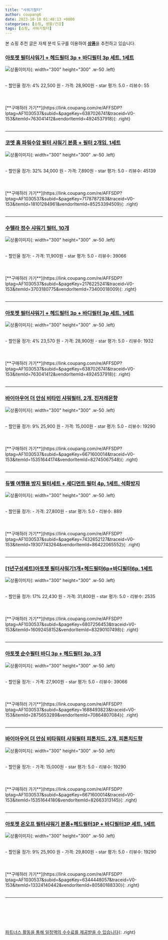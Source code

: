 ```yaml
---
title: "샤워기필터"
author: coupang6
date: 2023-10-10 01:48:13 +0800
categories: [쇼핑, 생활/건강]
tags: [쇼핑, 샤워기필터]
---
```


본 쇼핑 추천 글은 자체 분석 도구를 이용하여 [**상품**](https://link.coupang.com/a/bao1ui)을 추천하고 있습니다.

### [아토젯 필터샤워기 + 헤드필터 3p + 바디필터 3p 세트, 1세트](https://link.coupang.com/re/AFFSDP?lptag=AF1030537&subid=&pageKey=6387026741&traceid=V0-153&itemId=763041412&vendorItemId=4924537918)

![상품이미지](https://thumbnail8.coupangcdn.com/thumbnails/remote/230x230ex/image/retail/images/3671193394281396-9f9c61e3-afcc-416d-8574-9af8fbe9566f.jpg){: width="300" height="300" .w-50 .left}


<br>
- 할인율 정가: 4%  22,500   원
- 가격: 28,900원
- star 평가: 5.0
- 리뷰수: 55
<br>
<br>
<br>
<br>
[**구매하러 가기**](https://link.coupang.com/re/AFFSDP?lptag=AF1030537&subid=&pageKey=6387026741&traceid=V0-153&itemId=763041412&vendorItemId=4924537918){: .right}
<br>
<br>

---

### [코멧 홈 파워수압 필터 샤워기 본품 + 필터 2개입, 1세트](https://link.coupang.com/re/AFFSDP?lptag=AF1030537&subid=&pageKey=7178787283&traceid=V0-153&itemId=18101284961&vendorItemId=85253394509)

![상품이미지](https://thumbnail7.coupangcdn.com/thumbnails/remote/230x230ex/image/retail/images/2503748766576084-08b80611-aea6-447f-8691-13170a564fa7.jpg){: width="300" height="300" .w-50 .left}


<br>
- 할인율 정가: 32%  34,000   원
- 가격: 7,890원
- star 평가: 5.0
- 리뷰수: 45139
<br>
<br>
<br>
<br>
[**구매하러 가기**](https://link.coupang.com/re/AFFSDP?lptag=AF1030537&subid=&pageKey=7178787283&traceid=V0-153&itemId=18101284961&vendorItemId=85253394509){: .right}
<br>
<br>

---

### [수텔라 정수 샤워기 필터, 10개](https://link.coupang.com/re/AFFSDP?lptag=AF1030537&subid=&pageKey=2176225241&traceid=V0-153&itemId=3703180775&vendorItemId=73400018009)

![상품이미지](https://thumbnail9.coupangcdn.com/thumbnails/remote/230x230ex/image/retail/images/1232393709023683-b6c8d7f3-9749-460c-8f1c-d6ae11b09b2d.jpg){: width="300" height="300" .w-50 .left}


<br>
- 할인율 정가: 
- 가격: 11,900원
- star 평가: 5.0
- 리뷰수: 39066
<br>
<br>
<br>
<br>
[**구매하러 가기**](https://link.coupang.com/re/AFFSDP?lptag=AF1030537&subid=&pageKey=2176225241&traceid=V0-153&itemId=3703180775&vendorItemId=73400018009){: .right}
<br>
<br>

---

### [아토젯 필터샤워기 + 헤드필터 3p + 바디필터 3p 세트, 1세트](https://link.coupang.com/re/AFFSDP?lptag=AF1030537&subid=&pageKey=6387026741&traceid=V0-153&itemId=763041412&vendorItemId=4924537918)

![상품이미지](https://thumbnail8.coupangcdn.com/thumbnails/remote/230x230ex/image/retail/images/3671193394281396-9f9c61e3-afcc-416d-8574-9af8fbe9566f.jpg){: width="300" height="300" .w-50 .left}


<br>
- 할인율 정가: 4%  23,570   원
- 가격: 28,900원
- star 평가: 5.0
- 리뷰수: 1932
<br>
<br>
<br>
<br>
[**구매하러 가기**](https://link.coupang.com/re/AFFSDP?lptag=AF1030537&subid=&pageKey=6387026741&traceid=V0-153&itemId=763041412&vendorItemId=4924537918){: .right}
<br>
<br>

---

### [바이아우어 더 안심 비타민 샤워필터, 2개, 진저레몬향](https://link.coupang.com/re/AFFSDP?lptag=AF1030537&subid=&pageKey=6671600014&traceid=V0-153&itemId=15351644174&vendorItemId=82745067548)

![상품이미지](https://thumbnail10.coupangcdn.com/thumbnails/remote/230x230ex/image/vendor_inventory/794b/4a29b1be3efcd68a80cfac4926dac92950b5dd0c0d9a5a110cbc3dadfae1.jpg){: width="300" height="300" .w-50 .left}


<br>
- 할인율 정가: 9%  25,900   원
- 가격: 15,000원
- star 평가: 5.0
- 리뷰수: 19290
<br>
<br>
<br>
<br>
[**구매하러 가기**](https://link.coupang.com/re/AFFSDP?lptag=AF1030537&subid=&pageKey=6671600014&traceid=V0-153&itemId=15351644174&vendorItemId=82745067548){: .right}
<br>
<br>

---

### [듀벨 여행용 방지 필터세트 + 세디먼트 필터 4p, 1세트, 석화방지](https://link.coupang.com/re/AFFSDP?lptag=AF1030537&subid=&pageKey=7432652127&traceid=V0-153&itemId=19307743264&vendorItemId=86422065552)

![상품이미지](https://thumbnail7.coupangcdn.com/thumbnails/remote/230x230ex/image/retail/images/2023/06/29/18/9/dbfec4b3-072b-41b8-92df-a6a1070f4c8e.jpg){: width="300" height="300" .w-50 .left}


<br>
- 할인율 정가: 
- 가격: 27,800원
- star 평가: 5.0
- 리뷰수: 889
<br>
<br>
<br>
<br>
[**구매하러 가기**](https://link.coupang.com/re/AFFSDP?lptag=AF1030537&subid=&pageKey=7432652127&traceid=V0-153&itemId=19307743264&vendorItemId=86422065552){: .right}
<br>
<br>

---

### [[1년구성세트]아토젯 필터샤워기1개+헤드필터6p+바디필터6p, 1세트](https://link.coupang.com/re/AFFSDP?lptag=AF1030537&subid=&pageKey=6807256453&traceid=V0-153&itemId=16092458152&vendorItemId=83290107498)

![상품이미지](https://thumbnail6.coupangcdn.com/thumbnails/remote/230x230ex/image/vendor_inventory/981f/05dacb53c19fac6dcbb50490ebaef7d2d782697a115178cbad652cc010a8.jpg){: width="300" height="300" .w-50 .left}


<br>
- 할인율 정가: 17%  22,430   원
- 가격: 31,800원
- star 평가: 5.0
- 리뷰수: 2535
<br>
<br>
<br>
<br>
[**구매하러 가기**](https://link.coupang.com/re/AFFSDP?lptag=AF1030537&subid=&pageKey=6807256453&traceid=V0-153&itemId=16092458152&vendorItemId=83290107498){: .right}
<br>
<br>

---

### [아토젯 순수필터 바디 3p + 헤드필터 3p, 3개](https://link.coupang.com/re/AFFSDP?lptag=AF1030537&subid=&pageKey=1688493823&traceid=V0-153&itemId=2875653289&vendorItemId=70864807084)

![상품이미지](https://thumbnail6.coupangcdn.com/thumbnails/remote/230x230ex/image/retail/images/3894652203197097-35c0d274-c85a-4f0b-999e-0386958ee44e.jpg){: width="300" height="300" .w-50 .left}


<br>
- 할인율 정가: 
- 가격: 27,900원
- star 평가: 5.0
- 리뷰수: 39066
<br>
<br>
<br>
<br>
[**구매하러 가기**](https://link.coupang.com/re/AFFSDP?lptag=AF1030537&subid=&pageKey=1688493823&traceid=V0-153&itemId=2875653289&vendorItemId=70864807084){: .right}
<br>
<br>

---

### [바이아우어 더 안심 비타워터 샤워필터 피톤치드, 2개, 피톤치드향](https://link.coupang.com/re/AFFSDP?lptag=AF1030537&subid=&pageKey=6671600014&traceid=V0-153&itemId=15351644180&vendorItemId=82663313145)

![상품이미지](https://thumbnail7.coupangcdn.com/thumbnails/remote/230x230ex/image/vendor_inventory/944d/45568b3a600fa391c95154ac5dfeb615e544968dfe613e0d760a4fa7818c.jpg){: width="300" height="300" .w-50 .left}


<br>
- 할인율 정가: 
- 가격: 15,000원
- star 평가: 5.0
- 리뷰수: 19290
<br>
<br>
<br>
<br>
[**구매하러 가기**](https://link.coupang.com/re/AFFSDP?lptag=AF1030537&subid=&pageKey=6671600014&traceid=V0-153&itemId=15351644180&vendorItemId=82663313145){: .right}
<br>
<br>

---

### [아토젯 온오프 필터샤워기 본품+헤드필터3P + 바디필터3P 세트, 1세트](https://link.coupang.com/re/AFFSDP?lptag=AF1030537&subid=&pageKey=6344448057&traceid=V0-153&itemId=13324140442&vendorItemId=80580188330)

![상품이미지](https://thumbnail7.coupangcdn.com/thumbnails/remote/230x230ex/image/retail/images/9029151954237848-2d7ff23e-bbbc-420f-bae0-c14bf06469f7.jpg){: width="300" height="300" .w-50 .left}


<br>
- 할인율 정가: 9%  25,900   원
- 가격: 29,800원
- star 평가: 5.0
- 리뷰수: 19290
<br>
<br>
<br>
<br>
[**구매하러 가기**](https://link.coupang.com/re/AFFSDP?lptag=AF1030537&subid=&pageKey=6344448057&traceid=V0-153&itemId=13324140442&vendorItemId=80580188330){: .right}
<br>
<br>

---
<br><br><br><br><br> [파트너스 활동을 통해 일정액의 수수료를 제공받을 수 있습니다](https://link.coupang.com/a/bao1ui){: .right}